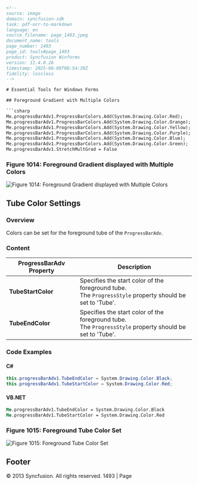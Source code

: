 ```html
<!-- 
source: image
domain: syncfusion-sdk
task: pdf-ocr-to-markdown
language: en
source_filename: page_1493.jpeg
document_name: tools
page_number: 1493
page_id: tools#page_1493
product: Syncfusion Winforms
version: 11.4.0.26
timestamp: 2025-08-09T08:54:39Z
fidelity: lossless
-->

# Essential Tools for Windows Forms

## Foreground Gradient with Multiple Colors

```csharp
Me.progressBarAdv1.ProgressBarColors.Add(System.Drawing.Color.Red);
Me.progressBarAdv1.ProgressBarColors.Add(System.Drawing.Color.Orange);
Me.progressBarAdv1.ProgressBarColors.Add(System.Drawing.Color.Yellow);
Me.progressBarAdv1.ProgressBarColors.Add(System.Drawing.Color.Purple);
Me.progressBarAdv1.ProgressBarColors.Add(System.Drawing.Color.Blue);
Me.progressBarAdv1.ProgressBarColors.Add(System.Drawing.Color.Green);
Me.progressBarAdv1.StretchMultGrad = False
```

### Figure 1014: Foreground Gradient displayed with Multiple Colors

![Figure 1014: Foreground Gradient displayed with Multiple Colors](https://i.imgur.com/gradient1.png)

## Tube Color Settings

### Overview
Colors can be set for the foreground tube of the `ProgressBarAdv`.

### Content

| ProgressBarAdv Property | Description |
|--------------------------|-------------|
| **TubeStartColor**       | Specifies the start color of the foreground tube.<br>The `ProgressStyle` property should be set to 'Tube'. |
| **TubeEndColor**         | Specifies the start color of the foreground tube.<br>The `ProgressStyle` property should be set to 'Tube'. |

### Code Examples

#### C#

```csharp
this.progressBarAdv1.TubeEndColor = System.Drawing.Color.Black;
this.progressBarAdv1.TubeStartColor = System.Drawing.Color.Red;
```

#### VB.NET

```vb
Me.progressBarAdv1.TubeEndColor = System.Drawing.Color.Black
Me.progressBarAdv1.TubeStartColor = System.Drawing.Color.Red
```

### Figure 1015: Foreground Tube Color Set

![Figure 1015: Foreground Tube Color Set](https://i.imgur.com/gradient2.png)

## Footer

© 2013 Syncfusion. All rights reserved. 1493 | Page

<!-- tags: [winforms, progressBarAdv, foreground gradient, tube color settings] keywords: [foreground gradient, multiple colors, foreground tube, TubeStartColor, TubeEndColor, ProgressBarAdv, ProgressStyle, C#, VB.NET] -->
```